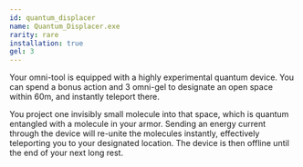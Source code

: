```yaml
---
id: quantum_displacer
name: Quantum_Displacer.exe
rarity: rare
installation: true
gel: 3
---
```

Your omni-tool is equipped with a highly experimental quantum device. You can spend a bonus action and 3 omni-gel to designate
an open space within 60m, and instantly teleport there.

You project one invisibly small molecule into that space, which is quantum entangled with a molecule in your armor.
Sending an energy current through the device will re-unite the molecules instantly, effectively teleporting you to your
designated location. The device is then offline until the end of your next long rest.
